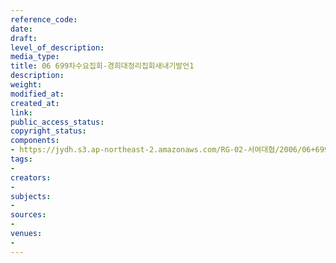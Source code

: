 ```yaml
---
reference_code: 
date: 
draft: 
level_of_description: 
media_type: 
title: 06 699차수요집회-경희대정리집회새내기발언1
description: 
weight: 
modified_at: 
created_at: 
link: 
public_access_status: 
copyright_status: 
components:
- https://jydh.s3.ap-northeast-2.amazonaws.com/RG-02-서여대협/2006/06+699차수요집회-경희대정리집회새내기발언1.jpg
tags:
- 
creators:
- 
subjects:
- 
sources:
- 
venues:
- 
---
```

